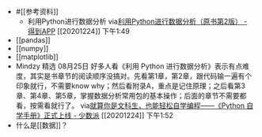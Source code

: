 - #[[参考资料]]
    - 利用Python进行数据分析
      via[利用Python进行数据分析（原书第2版） - 得到APP](https://www.dedao.cn/reader?id=pqvNQ1KRJa7EmgG8MPKrzykNVbDpBWZEVq0QA1xO54nlvZq296YodejLXVJE5eAd)
      [[20201224]] 下午1:49
- [[pandas]]
- [[numpy]]
- [[matplotlib]]
- Mindzy
  精选
  08月25日
  好多人看《利用 Python 进行数据分析》表示有点难度，其实是书章节的阅读顺序没搞对。先看第1章，第2章，跟代码输一遍有个印象就行，不需要know why；然后看附录A，重点是记住原理；之后看第3章、第4章、第5章，掌握数据分析常用包的基本操作；后面的章节不需要都看，按需看就行了。
  via[就算你是文科生，也能轻松自学编程——《Python 自学手册》正式上线 - 少数派](https://sspai.com/post/62281)
  [[20201224]] 下午1:52
- 什么是[[数据]]？
